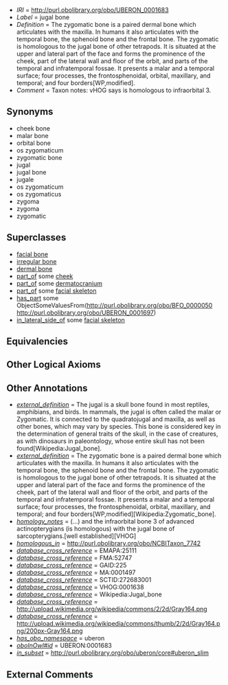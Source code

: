  * *IRI* = http://purl.obolibrary.org/obo/UBERON_0001683
 * *Label* = jugal bone
 * *Definition* = The zygomatic bone is a paired dermal bone which articulates with the maxilla. In humans it also articulates with the temporal bone, the sphenoid bone and the frontal bone. The zygomatic is homologous to the jugal bone of other tetrapods. It is situated at the upper and lateral part of the face and forms the prominence of the cheek, part of the lateral wall and floor of the orbit, and parts of the temporal and infratemporal fossae. It presents a malar and a temporal surface; four processes, the frontosphenoidal, orbital, maxillary, and temporal; and four borders[WP,modified].
 * *Comment* = Taxon notes: vHOG says is homologous to infraorbital 3.

## Synonyms

 * cheek bone
 * malar bone
 * orbital bone
 * os zygomaticum
 * zygomatic bone
 * jugal
 * jugal bone
 * jugale
 * os zygomaticum
 * os zygomaticus
 * zygoma
 * zygoma
 * zygomatic

## Superclasses

 * [facial bone](../../UBERON/62/UBERON_0003462.md)
 * [irregular bone](../../UBERON/01/UBERON_0008001.md)
 * [dermal bone](../../UBERON/07/UBERON_0008907.md)
 * [part_of](../../BFO/50/BFO_0000050.md) some [cheek](../../UBERON/67/UBERON_0001567.md)
 * [part_of](../../BFO/50/BFO_0000050.md) some [dermatocranium](../../UBERON/13/UBERON_0003113.md)
 * [part_of](../../BFO/50/BFO_0000050.md) some [facial skeleton](../../UBERON/56/UBERON_0011156.md)
 * [has_part](../../BFO/51/BFO_0000051.md) some ObjectSomeValuesFrom(<http://purl.obolibrary.org/obo/BFO_0000050> <http://purl.obolibrary.org/obo/UBERON_0001697>)
 * [in_lateral_side_of](../../BSPO/26/BSPO_0000126.md) some [facial skeleton](../../UBERON/56/UBERON_0011156.md)

## Equivalencies


## Other Logical Axioms


## Other Annotations

 * *[external_definition](../../UBPROP/01/UBPROP_0000001.md)* = The jugal is a skull bone found in most reptiles, amphibians, and birds. In mammals, the jugal is often called the malar or Zygomatic. It is connected to the quadratojugal and maxilla, as well as other bones, which may vary by species. This bone is considered key in the determination of general traits of the skull, in the case of creatures, as with dinosaurs in paleontology, whose entire skull has not been found[Wikipedia:Jugal_bone].
 * *[external_definition](../../UBPROP/01/UBPROP_0000001.md)* = The zygomatic bone is a paired dermal bone which articulates with the maxilla. In humans it also articulates with the temporal bone, the sphenoid bone and the frontal bone. The zygomatic is homologous to the jugal bone of other tetrapods. It is situated at the upper and lateral part of the face and forms the prominence of the cheek, part of the lateral wall and floor of the orbit, and parts of the temporal and infratemporal fossae. It presents a malar and a temporal surface; four processes, the frontosphenoidal, orbital, maxillary, and temporal; and four borders[WP,modified][Wikipedia:Zygomatic_bone].
 * *[homology_notes](../../UBPROP/03/UBPROP_0000003.md)* =  (...) and the infraorbital bone 3 of advanced actinopterygians (is homologous) with the jugal bone of sarcopterygians.[well established][VHOG]
 * *[homologous_in](../../core#homologous/in/core#homologous_in.md)* = http://purl.obolibrary.org/obo/NCBITaxon_7742
 * *[database_cross_reference](../../ef/oboInOwl#hasDbXref.md)* = EMAPA:25111
 * *[database_cross_reference](../../ef/oboInOwl#hasDbXref.md)* = FMA:52747
 * *[database_cross_reference](../../ef/oboInOwl#hasDbXref.md)* = GAID:225
 * *[database_cross_reference](../../ef/oboInOwl#hasDbXref.md)* = MA:0001497
 * *[database_cross_reference](../../ef/oboInOwl#hasDbXref.md)* = SCTID:272683001
 * *[database_cross_reference](../../ef/oboInOwl#hasDbXref.md)* = VHOG:0001638
 * *[database_cross_reference](../../ef/oboInOwl#hasDbXref.md)* = Wikipedia:Jugal_bone
 * *[database_cross_reference](../../ef/oboInOwl#hasDbXref.md)* = http://upload.wikimedia.org/wikipedia/commons/2/2d/Gray164.png
 * *[database_cross_reference](../../ef/oboInOwl#hasDbXref.md)* = http://upload.wikimedia.org/wikipedia/commons/thumb/2/2d/Gray164.png/200px-Gray164.png
 * *[has_obo_namespace](../../ce/oboInOwl#hasOBONamespace.md)* = uberon
 * *[oboInOwl#id](../../id/oboInOwl#id.md)* = UBERON:0001683
 * *[in_subset](../../et/oboInOwl#inSubset.md)* = http://purl.obolibrary.org/obo/uberon/core#uberon_slim

## External Comments

